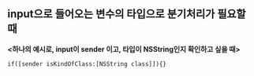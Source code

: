 ## input으로 들어오는 변수의 타입으로 분기처리가 필요할 때

**<하나의 예시로, input이 sender 이고, 타입이 NSString인지 확인하고 싶을 때>**

```if([sender isKindOfClass:[NSString class]]){}```
